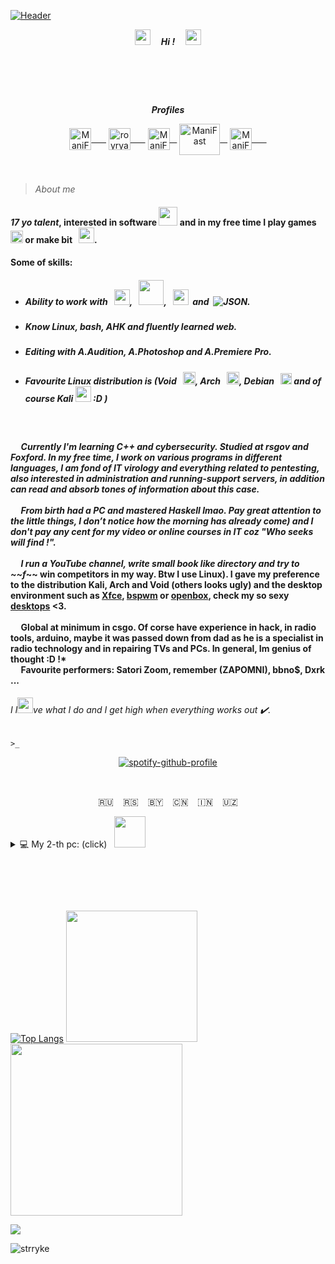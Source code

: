 <!-- 27/04/21 --> 
 <!-- https://www.youtube.com/watch?v=uykVCZpi7SU&ab_channel=JohnDodd -->
[![Header](https://github.com/Stas-inside/Stas-inside/blob/main/assets/headerMain3.png)](https://www.youtube.com/watch?v=804cYaQqn_A)

<p align="center"><i><a href="https://disk.yandex.ru/d/FU2ypphTf5gv1Q"><img src="https://cdn.discordapp.com/emojis/974278985632600074.gif?size=96&quality=lossless" width="25"/></a><b>     Hi !     </b><a href="https://disk.yandex.ru/d/FU2ypphTf5gv1Q"><img src="https://user-images.githubusercontent.com/75932477/153186735-654c2334-8436-4a52-b266-577ce19bdf68.gif" width="25"/></a></i></p>

#  
<!--
[![Telegram](https://img.shields.io/static/v1?label=&message=Telegram&color=00B1FF?style=for-the-badge&logo=Telegram&color=00B1FF)](https://t.me/Mani_Fast)
[![Steam](https://img.shields.io/static/v1?label=&message=Steam&color=000000?style=for-the-badge&logo=Steam&style=flat-square)](steamcommunity.com/id/manifast/)
[![YouTube](https://img.shields.io/static/v1?label=&message=YouTube&color=FF1515?style=for-the-badge&logo=YouTube&style=flat-square)](https://www.youtube.com/@mani_Fast)
![Discord#8021](https://img.shields.io/static/v1?label=Discord&message=ManiFast#8021&color=7289D9?style=for-the-badge&logo=Discord&style=flat-square)
![Spotify](https://img.shields.io/static/v1?label=Spotify&message=ManiFast&color=1ED760?style=for-the-badge&logo=Spotify&style=flat-square)
-->
<p align="center">
<i><b>Profiles</b></i>
</p>

<p align="center">
<a href="https://www.youtube.com/channel/UCKcWOEWJ1hrUW1irBZz-8xQ" target="blank"><img align="center" src="https://cdn.icon-icons.com/icons2/2699/PNG/512/youtube_logo_icon_168737.png" alt="ManiFast" height="35" width="35" />      </a>
<a href="https://www.instagram.com/mani_fastt/" target="blank"><img align="center" src="https://brandpalettes.com/wp-content/uploads/2018/10/Instagram.png" alt="royryando" height="35" width="35" />      </a>
<a href="https://steamcommunity.com/id/manifast/" target="blank"><img align="center" src="https://camo.githubusercontent.com/2e51cfa2846afbace22819d8c7dd9afad50d0a414ad1d7d30e811952706f548d/68747470733a2f2f6564656e742e6769746875622e696f2f537570657254696e7949636f6e732f696d616765732f7376672f737465616d2e737667" alt="ManiFast" height="35" width="35" />   </a>
<a href="https://www.deviantart.com/manifaststas" target="blank"><img align="center" src="https://user-images.githubusercontent.com/62830326/189595654-a3afee29-faf1-42ed-9553-76ce8252556b.png" alt="ManiFast" height="50" width="65" />   </a>
<a href="https://t.me/Mani_Fast" target="blank"><img align="center" src="https://camo.githubusercontent.com/f4b401dd7cd9b7840fd31acafd49e151a80e4c9600bf219934461b96dd98e013/68747470733a2f2f6564656e742e6769746875622e696f2f537570657254696e7949636f6e732f696d616765732f7376672f74656c656772616d2e737667" alt="ManiFast" height="35" width="35" />      </a>
 
<!--<a href="https://open.spotify.com/user/royryando?si=kElixxsSRBy-LvwevKkzkw" target="blank"><img align="center" src="https://camo.githubusercontent.com/15d4e1b8bf3ed25b7131cc93f248f86cc42deaf9e19fdb61aa1ba3b46e0400a5/68747470733a2f2f6564656e742e6769746875622e696f2f537570657254696e7949636f6e732f696d616765732f7376672f73706f746966792e737667" alt="royryando" height="35" width="35" /></a>
 
<a href="https://www.deviantart.com/manifaststas" target="blank"><img align="center" src="https://pngpress.com/wp-content/uploads/2020/03/Deviantart-Logo-Transparent.png" alt="ManiFast" height="35" width="35" /></a>-->
 
</p>

  
<!-- *** -->
>_About me_   <img src="https://cdn.discordapp.com/emojis/952168776328163338.gif?size=96&quality=lossless" width="15">

#### *17 yo talent*, interested in software <img src="https://user-images.githubusercontent.com/75932477/153189525-485cff64-73e6-460a-ab6e-903c7c899395.gif" width="30"/> and in my free time I play games  <img src="https://cdn.discordapp.com/emojis/710971603328041050.webp?size=96&quality=lossless" width="20"> or make bit   <img src="https://cdn.discordapp.com/emojis/994044420192215120.gif?size=96&quality=lossless" width="25">.
#### Some of skills:
+ ##### Ability to work with   <img src="https://cdn.discordapp.com/emojis/763438000687415306.webp?size=96&quality=lossless" width="25">,   <img src="https://cdn.discordapp.com/emojis/763438061501022209.webp?size=96&quality=lossless" width="40">,   <img src="https://cdn.discordapp.com/emojis/903036002334048317.webp?size=96&quality=lossless" width="25">  and  ![JSON](https://img.shields.io/static/v1?label=&message=JSON&color=0D1117&logo=JSON).
+ ##### Know Linux, bash, AHK and fluently learned web.
+ ##### Editing with A.Audition, A.Photoshop and A.Premiere Pro.
+ ##### Favourite Linux distribution is (Void   <img src="https://user-images.githubusercontent.com/62830326/192004168-d45275ae-1076-4a75-b505-9fc1557a70a0.png" width="20">, Arch   <img src="https://cdn.discordapp.com/emojis/923356424946483292.webp?size=96&quality=lossless" width="20">, Debian   <img src="https://cdn.discordapp.com/emojis/932091501402521672.webp?size=96&quality=lossless" width="18"> and of course Kali <img src="https://cdn.discordapp.com/emojis/932093234891608086.webp?size=96&quality=lossless" width="25"> :D )
<!--![C++](https://img.shields.io/badge/-C++-090909?style=for-the-badge&logo=C%2b%2b%&logoColor=6296CC)-->
 
 
 
####      *Сurrently I'm learning C++ and cybersecurity. Studied at rsgov and Foxford. In my free time, I work on various programs in different languages, I am fond of IT virology and everything related to pentesting, also interested in administration and running-support servers, in addition can read and absorb tones of information about this case. </br></br>     From birth had a PC and mastered Haskell lmao. Pay great attention to the little things, I don’t notice how the morning has already come) and I don't pay any cent for my video or online courses in IT coz "Who seeks will find !". </br></br>     I run a YouTube channel, write small book like directory and try to ~~f*~~ win competitors in my way. Btw I use Linux). I gave my preference to the distribution Kali, Arch and Void (others looks ugly) and the desktop environment such as <a href="https://itsfoss.com/best-xfce-themes/">Xfce</a>, <a href="https://www.reddit.com/r/unixporn/comments/dhbmip/bspwm_this_forest_is_so_beautiful">bspwm</a> or <a href="https://www.reddit.com/r/unixporn/comments/i938qh/openbox/">openbox</a>, check my so sexy <a href="https://github.com/ManiFast/DeskTop/blob/main/image_2022-09-22_20-59-05.png">desktops</a> <3. </br></br>     Global at minimum in csgo. Of corse have experience in hack, in radio tools, arduino, maybe it was passed down from dad as he is a specialist in radio technology and in repairing TVs and PCs. In general, Im genius of thought :D !*</br>     Favourite performers: Satori Zoom, remember (ZAPOMNI), bbno\$, Dxrk ...
<!--###### *«While they were playing games, lounging and walking, I was developing, moving forward and made progress.»*.-->
###### I l<img src="https://cdn.discordapp.com/emojis/974236147943358464.gif?size=96&quality=lossless" width="25">ve what I do and I get high when everything works out ✔️.
`>_`

<p align="center">
<a href="https://spotify-github-profile.vercel.app/api/view.svg?uid=237qyqinklwe1q10e0lreu6il&redirect=true">
<img src="https://spotify-github-profile.vercel.app/api/view.svg?uid=237qyqinklwe1q10e0lreu6il&cover_image=true&theme=novatorem" alt="spotify-github-profile">
</a>
</p>


 
 
<!--
[![Telegram](https://img.shields.io/badge/-Telegram-0D1117?style=for-the-badge&logo=Telegram)](https://t.me/Mani_Fast)
[![Steam](https://img.shields.io/badge/-Steam-0D1117?style=for-the-badge&logo=Steam)](https://steamcommunity.com/id/manifast/)
[![YouTube](https://img.shields.io/badge/-YouTube-0D1117?style=for-the-badge&logo=YouTube)](https://www.youtube.com/channel/UCKcWOEWJ1hrUW1irBZz-8xQ)
[![Instagram](https://img.shields.io/badge/-Instagram-0D1117?style=for-the-badge&logo=Instagram)](https://www.instagram.com/mani_fastt/)
[![Deviantart](https://img.shields.io/badge/-DeviantArt-0D1117?style=for-the-badge&logo=DeviantArt)](https://www.deviantart.com/manifaststas)
-->
 
<p align="center">🇷🇺<img src="https://cdn.discordapp.com/emojis/923655187015553024.webp?size=96&quality=lossless" width="15">🇷🇸<img src="https://cdn.discordapp.com/emojis/923655187015553024.webp?size=96&quality=lossless" width="15">🇧🇾<img src="https://cdn.discordapp.com/emojis/923655187015553024.webp?size=96&quality=lossless" width="15">🇨🇳<img src="https://cdn.discordapp.com/emojis/923655187015553024.webp?size=96&quality=lossless" width="15">🇮🇳<img src="https://cdn.discordapp.com/emojis/923655187015553024.webp?size=96&quality=lossless" width="15">🇺🇿
</p>

<!--
![Battle](https://img.shields.io/badge/-Battle.net-0D1117?style=for-the-badge&logo=Battle.net) - ManiFast#2325
![Discord](https://img.shields.io/badge/-Discord-0D1117?style=for-the-badge&logo=Discord) - !ManiFast#6685
![Spotify](https://img.shields.io/badge/-Spotify-0D1117?style=for-the-badge&logo=Spotify) - ManiFa$t
 -->
  
  
 <!-- <img src="https://images-ext-1.discordapp.net/external/yZbwbJqsqcVdejYUVXqqYgmlYlIout-tCcYizOtXEWE/https/media.discordapp.net/attachments/851143791083257886/851771495691714570/embed.png" width="1500"/> -->
  
 <details>
<summary>💻 My 2-th pc: (click)   <img src="https://c.tenor.com/y2JXkY1pXkwAAAAM/cat-computer.gif" width="50"/></summary>
<p>
 
<strong> 💎 Monitors: </strong> 1.(BENQ 4k FHD 32* EW3270) | 2.(Dell FHD 24* S2419H ␡)
 
<strong> 💎 Video cards: </strong> 1.(ASUS GeForce GTX 1060 6GB ROG Strix OC Edition VR) | 2.(EVGA GeForce GTX 1060 6GB)
 
<strong> 🔥 Processor : </strong> Intel® Core i3 9th
 
<strong> ♫ Bass speakers <3: </strong> Yamaha x2, Microlab TMN 1

<strong> 💎 RAM: </strong> Crucial ballistix 8gb
 
<strong> ▆ Case: </strong> Thermaltake Versa J24 Tempered Glass RGB Edition
 
 Sensitive : DPI:750 | CSGO:1.70
 
 at the time of writing 18/07/2020
</p>
</details>
 
 #  
<!-- ![Anurag's GitHub stats](https://github-readme-stats.vercel.app/api?username=Stas-inside&show_icons=true&theme=tokyonight&bg_color=DEG,0082FF,00B1FF,00D2FF) -->
[![Top Langs](https://github-readme-stats.vercel.app/api/top-langs/?username=manifast&layout=compact)](https://github.com/anuraghazra/github-readme-stats)
<img src="https://media3.giphy.com/media/xndHaRIcvge5y/giphy.gif?cid=790b7611922f015e7a2b7f20869ff7a6e9c845abd6dcffd4&rid=giphy.gif&ct=g" width="210"/><img src="https://media.giphy.com/media/Im5ViAG58iLLYPW2jl/giphy.gif" width="275"/>

<a href="https://disk.yandex.ru/d/FU2ypphTf5gv1Q">![](https://github.com/Stas-inside/Stas-inside/blob/main/github-user-contribution.svg)</a>

<!--[![Header](https://github.com/Stas-inside/Stas-inside/blob/main/assets/qr-code-636f92247a892c78001a0583c3d2ee06.png)](https://www.youtube.com/channel/UCKcWOEWJ1hrUW1irBZz-8xQ)-->

<p align="left"> <img src="https://komarev.com/ghpvc/?username=manifast&label=Profile%20views&color=0e75b6&style=flat" alt="strryke" /> </p>
